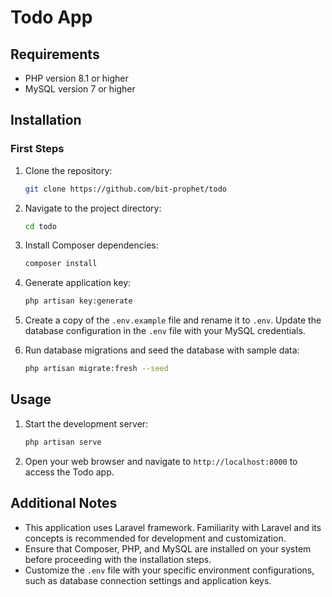# Todo App

## Requirements

- PHP version 8.1 or higher
- MySQL version 7 or higher

## Installation

### First Steps

1. Clone the repository:

    ```bash
    git clone https://github.com/bit-prophet/todo
    ```

2. Navigate to the project directory:

    ```bash
    cd todo
    ```

3. Install Composer dependencies:

    ```bash
    composer install
    ```

4. Generate application key:

    ```bash
    php artisan key:generate
    ```

5. Create a copy of the `.env.example` file and rename it to `.env`. Update the database configuration in the `.env` file with your MySQL credentials.

6. Run database migrations and seed the database with sample data:

    ```bash
    php artisan migrate:fresh --seed
    ```

## Usage

1. Start the development server:

    ```bash
    php artisan serve
    ```

2. Open your web browser and navigate to `http://localhost:8000` to access the Todo app.

## Additional Notes


- This application uses Laravel framework. Familiarity with Laravel and its concepts is recommended for development and customization.
- Ensure that Composer, PHP, and MySQL are installed on your system before proceeding with the installation steps.
- Customize the `.env` file with your specific environment configurations, such as database connection settings and application keys.
